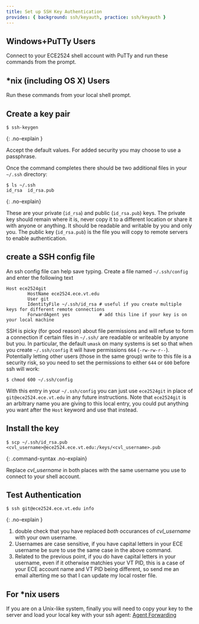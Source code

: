 ```yaml
---
title: Set up SSH Key Authentication
provides: { background: ssh/keyauth, practice: ssh/keyauth }
---
```


## Windows+PuTTy Users

Connect to your ECE2524 shell account with PuTTy and run these
commands from the prompt.

## *nix (including OS X) Users

Run these commands from your local shell prompt.

## Create a key pair

~~~~ console
$ ssh-keygen
~~~~
{: .no-explain }

Accept the default values.  For added security you may choose to use a
passphrase.

Once the command completes there should be two additional files in
your `~/.ssh` directory:

~~~~ console
$ ls ~/.ssh
id_rsa  id_rsa.pub
~~~~
{: .no-explain}

These are your private (`id_rsa`) and public (`id_rsa.pub`) keys.  The
private key should remain where it is, never copy it to a different
location or share it with anyone or anything.  It should be readable
and writable by you and only you.  The public key (`id_rsa.pub`) is
the file you will copy to remote servers to enable authentication.

## create a SSH config file

An ssh config file can help save typing.  Create a file named
`~/.ssh/config` and enter the following text

~~~~ text
Host ece2524git
        HostName ece2524.ece.vt.edu
        User git
        IdentityFile ~/.ssh/id_rsa # useful if you create multiple keys for different remote connections
        ForwardAgent yes           # add this line if your key is on your local machine
~~~~

SSH is picky (for good reason) about file permissions and will refuse to form a connection if certain files in `~/.ssh/` are readable or writeable by anyone but you.  In particular, the default `umask` on many systems is set so that when you create `~/.ssh/config` it will have permissions `664` (`-rw-rw-r--`).  Potentially letting other users (those in the same group) write to this file is a security risk, so you need to set the permissions to either `644` or `600` before ssh will work:

    $ chmod 600 ~/.ssh/config

With this entry in your `~/.ssh/config` you can just use `ece2524git`
in place of `git@ece2524.ece.vt.edu` in any future instructions. Note
that `ece2524git` is an arbitrary name you are giving to this local
entry, you could put anything you want after the `Host` keyword and
use that instead.

## Install the key

~~~~ console
$ scp ~/.ssh/id_rsa.pub <cvl_username>@ece2524.ece.vt.edu:/keys/<cvl_username>.pub
~~~~
{: .command-syntax .no-explain}

Replace _cvl_username_ in both places with the same username you use to connect to your shell account.

## Test Authentication


~~~~ console
$ ssh git@ece2524.ece.vt.edu info
~~~~
{: .no-explain }

1. double check that you have replaced *both* occurances of
_cvl_username_ with your own username.
2. Usernames are case sensitive, if you have capital letters in your
   ECE username be sure to use the same case in the above command.
3. Related to the previous point, if you do have capital letters in
   your username, even if it otherwise matchies your VT PID, this is a
   case of your ECE account name and VT PID being different, so send
   me an email alterting me so that I can update my local roster file.


## For *nix users

If you are on a Unix-like system, finally you will need to copy your
key to the server and load your local key with your ssh agent:
[Agent Forwarding](/reading/ssh_agent_forwarding)

